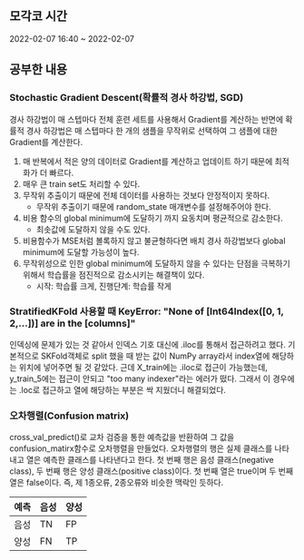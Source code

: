 ## 모각코 시간
2022-02-07 16:40 ~ 2022-02-07 

## 공부한 내용
### Stochastic Gradient Descent(확률적 경사 하강법, SGD)
경사 하강법이 매 스텝마다 전체 훈련 세트를 사용해서 Gradient를 계산하는 반면에 확률적 경사 하강법은 매 스텝마다 한 개의 샘플을 무작위로 선택하여 그 샘플에 대한 Gradient를 계산한다.
1. 매 반복에서 적은 양의 데이터로 Gradient를 계산하고 업데이트 하기 때문에 최적화가 더 빠르다.
2. 매우 큰 train set도 처리할 수 있다.
3. 무작위 추출이기 때문에 전체 데이터를 사용하는 것보다 안정적이지 못하다.
    - 무작위 추출이기 때문에 random_state 매개변수를 설정해주어야 한다.
4. 비용 함수의 global minimum에 도달하기 까지 요동치며 평균적으로 감소한다.
    - 최솟값에 도달하지 않을 수도 있다.
5. 비용함수가 MSE처럼 볼록하지 않고 불균형하다면 배치 경사 하강법보다 global minimum에 도달할 가능성이 높다.
6. 무작위성으로 인한 global minimum에 도달하지 않을 수 있다는 단점을 극복하기 위해서 학습률을 점진적으로 감소시키는 해결책이 있다.
    - 시작: 학습률 크게, 진행단계: 학습률 작게

### StratifiedKFold 사용할 때 KeyError: "None of [Int64Index([0, 1, 2,...])] are in the [columns]"
인덱싱에 문제가 있는 것 같아서 인덱스 기호 대신에 .iloc를 통해서 접근하려고 했다. 기본적으로 SKFold객체로 split 했을 때 받는 값이 NumPy array라서 index열에 해당하는 위치에 넣어주면 될 것 같았다.
근데 X_train에는 .iloc로 접근이 가능했는데, y_train_5에는 접근이 안되고 "too many indexer"라는 에러가 떴다.
그래서 이 경우에는 .loc로 접근하고 열에 해당하는 부분은 싹 지웠더니 해결되었다.

### 오차행렬(Confusion matrix)
cross_val_predict()로 교차 검증을 통한 예측값을 반환하여 그 값을 confusion_matirx함수로 오차행렬을 만들었다.
오차행렬의 행은 실제 클래스를 나타내고 열은 예측한 클래스를 나타낸다고 한다.
첫 번째 행은 음성 클래스(negative class), 두 번째 행은 양성 클래스(positive class)이다.
첫 번째 열은 true이며 두 번째 열은 false이다.
즉, 제 1종오류, 2종오류와 비슷한 맥락인 듯하다.

|예측|음성|양성|
|--|--|--|
|음성|TN|FP|
|양성|FN|TP|

